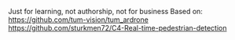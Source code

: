 Just for learning, not authorship, not for business
Based on:
https://github.com/tum-vision/tum_ardrone
https://github.com/sturkmen72/C4-Real-time-pedestrian-detection
